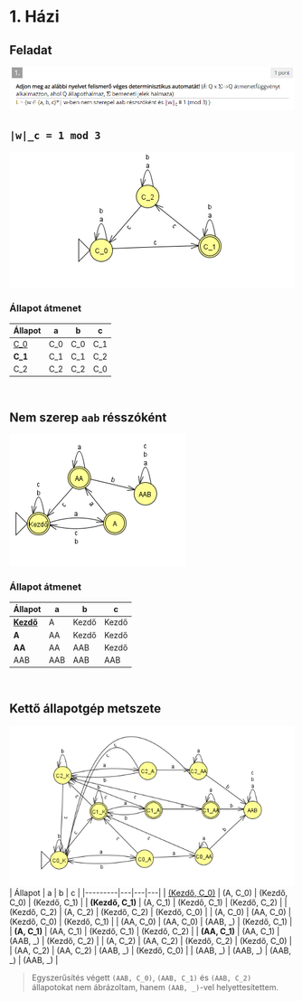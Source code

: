 # 1. Házi

## Feladat

![feladat](hazi1_feladat.png)

## `|w|_c = 1 mod 3`

![w_c](hazi1_cdb_1.png)

### Állapot átmenet

| Állapot | a | b | c |
|---------|---|---|---|
| <ins>C_0</ins> | C_0 | C_0 | C_1 |
| **C_1** | C_1 | C_1 | C_2 |
| C_2 | C_2 | C_2 | C_0 |

<br>

## Nem szerep `aab` résszóként

![aab](hazi1_nem_aab.png)

### Állapot átmenet

| Állapot | a | b | c |
|---------|---|---|---|
| <ins>**Kezdő**</ins> | A | Kezdő | Kezdő |
| **A** | AA | Kezdő | Kezdő |
| **AA** | AA | AAB | Kezdő |
| AAB | AAB | AAB | AAB |

<br>

## Kettő állapotgép metszete

![feladat megoldás](hazi1.png)
| Állapot | a | b | c |
|---------|---|---|---|
| <ins>(Kezdő, C_0)</ins> | (A, C_0) | (Kezdő, C_0) | (Kezdő, C_1) |
| **(Kezdő, C_1)** | (A, C_1) | (Kezdő, C_1) | (Kezdő, C_2) |
| (Kezdő, C_2) | (A, C_2) | (Kezdő, C_2) | (Kezdő, C_0) |
| (A, C_0) | (AA, C_0) | (Kezdő, C_0) | (Kezdő, C_1) |
| (AA, C_0) | (AA, C_0) | (AAB, _) | (Kezdő, C_1) |
| **(A, C_1)** | (AA, C_1) | (Kezdő, C_1) | (Kezdő, C_2) |
| **(AA, C_1)** | (AA, C_1) | (AAB, _) | (Kezdő, C_2) |
| (A, C_2) | (AA, C_2) | (Kezdő, C_2) | (Kezdő, C_0) |
| (AA, C_2) | (AA, C_2) | (AAB, _) | (Kezdő, C_0) |
| (AAB, _) | (AAB, _) | (AAB, _) | (AAB, _) |

> Egyszerűsítés végett `(AAB, C_0)`, `(AAB, C_1)` és `(AAB, C_2)` állapotokat nem ábrázoltam, hanem `(AAB, _)`-vel helyettesítettem.